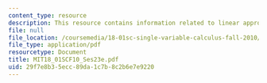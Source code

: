 ```yaml
---
content_type: resource
description: This resource contains information related to linear approximation.
file: null
file_location: /coursemedia/18-01sc-single-variable-calculus-fall-2010/29f7e8b35ecc89da1c7b8c2b6e7e9220_MIT18_01SCF10_Ses23e.pdf
file_type: application/pdf
resourcetype: Document
title: MIT18_01SCF10_Ses23e.pdf
uid: 29f7e8b3-5ecc-89da-1c7b-8c2b6e7e9220
---
```


